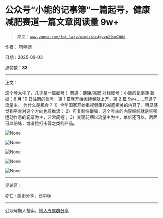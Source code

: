 # 公众号“小能的记事簿”一篇起号，健康减肥赛道一篇文章阅读量 9w+

> 原文：[`www.yuque.com/for_lazy/wind/sic4gyzp22wm780d`](https://www.yuque.com/for_lazy/wind/sic4gyzp22wm780d)

作者： 嘻嘻姐

日期：2025-09-03

点赞数：**33**

* * *

正文：

这个号太牛了，几乎是一篇起号！ 赛道：健康/减肥 对标账号：小能的记事簿
数据：8 月 10 日注册的账号，第 1 篇就开始阅读量就上万，第 2 篇 9w+……开通了流量主。 为什么是机会？
1）今年国家开始重视健康和减肥相关的内容了，明显感觉到平台对这个方向也有推流； 2）可复制性很强，这个号主的内容纯纯就是吃喝运动作息的记录为主，非常简短；
3）变现前期以流量主为主，单价还可以，后面可以陪练，或者拉打卡营之类的产品。

![](img/085b59a6fb2a7849f214132fbc969c5a.png "None")

![](img/37f8a35f1de19f05fee33aed2c2abbca.png "None")

![](img/febc3bde09f67f5b527c9e0d9bd4ece3.png "None")

![](img/f0971876a83796deb08ae060adf3f9ed.png "None")

![](img/1eff12312170a7f8bd7aa28598c448e9.png "None")

* * *

评论区：

亦仁 : 感谢分享，已中标

* * *

公众号懒人搜索，[懒人专属群分享](https://lazybook.fun/#/blog/group)